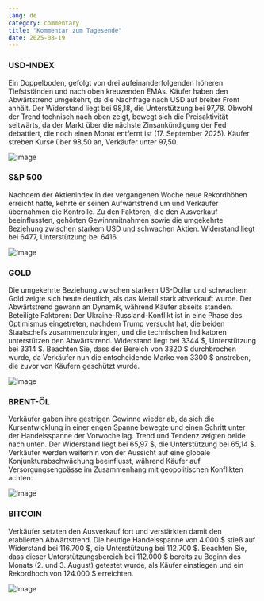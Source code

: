 ```yaml
---
lang: de
category: commentary
title: "Kommentar zum Tagesende"
date: 2025-08-19
---
```


### USD-INDEX

Ein Doppelboden, gefolgt von drei aufeinanderfolgenden höheren Tiefstständen und nach oben kreuzenden EMAs. Käufer haben den Abwärtstrend umgekehrt, da die Nachfrage nach USD auf breiter Front anhält. Der Widerstand liegt bei 98,18, die Unterstützung bei 97,78. Obwohl der Trend technisch nach oben zeigt, bewegt sich die Preisaktivität seitwärts, da der Markt über die nächste Zinsankündigung der Fed debattiert, die noch einen Monat entfernt ist (17. September 2025). Käufer streben Kurse über 98,50 an, Verkäufer unter 97,50.

![Image](https://markleighedu.github.io/img/Aug-2025/19-Aug-2025/usdindex.jpg)

### S&P 500

Nachdem der Aktienindex in der vergangenen Woche neue Rekordhöhen erreicht hatte, kehrte er seinen Aufwärtstrend um und Verkäufer übernahmen die Kontrolle. Zu den Faktoren, die den Ausverkauf beeinflussten, gehörten Gewinnmitnahmen sowie die umgekehrte Beziehung zwischen starkem USD und schwachen Aktien. Widerstand liegt bei 6477, Unterstützung bei 6416.

![Image](https://markleighedu.github.io/img/Aug-2025/19-Aug-2025/sp500.jpg)

### GOLD

Die umgekehrte Beziehung zwischen starkem US-Dollar und schwachem Gold zeigte sich heute deutlich, als das Metall stark abverkauft wurde. Der Abwärtstrend gewann an Dynamik, während Käufer abseits standen. Beteiligte Faktoren: Der Ukraine-Russland-Konflikt ist in eine Phase des Optimismus eingetreten, nachdem Trump versucht hat, die beiden Staatschefs zusammenzubringen, und die technischen Indikatoren unterstützen den Abwärtstrend. Widerstand liegt bei 3344 $, Unterstützung bei 3314 $. Beachten Sie, dass der Bereich von 3320 $ durchbrochen wurde, da Verkäufer nun die entscheidende Marke von 3300 $ anstreben, die zuvor von Käufern geschützt wurde.

![Image](https://markleighedu.github.io/img/Aug-2025/19-Aug-2025/gold.jpg)

### BRENT-ÖL

Verkäufer gaben ihre gestrigen Gewinne wieder ab, da sich die Kursentwicklung in einer engen Spanne bewegte und einen Schritt unter der Handelsspanne der Vorwoche lag. Trend und Tendenz zeigten beide nach unten. Der Widerstand liegt bei 65,97 $, die Unterstützung bei 65,14 $. Verkäufer werden weiterhin von der Aussicht auf eine globale Konjunkturabschwächung beeinflusst, während Käufer auf Versorgungsengpässe im Zusammenhang mit geopolitischen Konflikten achten.

![Image](https://markleighedu.github.io/img/Aug-2025/19-Aug-2025/brentoil.jpg)

### BITCOIN

Verkäufer setzten den Ausverkauf fort und verstärkten damit den etablierten Abwärtstrend. Die heutige Handelsspanne von 4.000 $ stieß auf Widerstand bei 116.700 $, die Unterstützung bei 112.700 $. Beachten Sie, dass dieser Unterstützungsbereich bei 112.000 $ bereits zu Beginn des Monats (2. und 3. August) getestet wurde, als Käufer einstiegen und ein Rekordhoch von 124.000 $ erreichten.

![Image](https://markleighedu.github.io/img/Aug-2025/19-Aug-2025/bitcoin.jpg)

